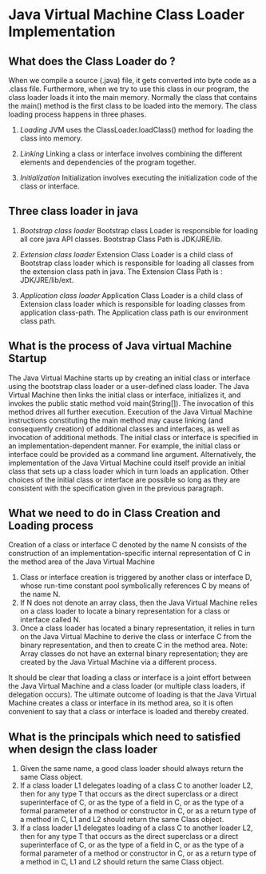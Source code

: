 # Java Virtual Machine Class Loader Implementation

## What does the Class Loader do ?

When we compile a source (.java) file, it gets converted into byte code as a .class file. Furthermore, when we try to use this class in our program, the class loader loads it into the main memory. Normally the class that contains the main() method is the first class to be loaded into the memory. The class loading process happens in three phases.

1. *Loading*
JVM uses the ClassLoader.loadClass() method for loading the class into memory.

2. *Linking*
Linking a class or interface involves combining the different elements and dependencies of the program together.

3. *Initialization*
Initialization involves executing the initialization code of the class or interface.

## Three class loader in java

1. *Bootstrap class loader*
Bootstrap class Loader is responsible for loading all core java API classes. Bootstrap Class Path is JDK/JRE/lib.

2. *Extension class loader*
Extension Class Loader is a child class of Bootstrap class loader which is  responsible for loading all classes from the extension class path in java. The Extension Class Path is : JDK/JRE/lib/ext.

3. *Application class loader*
Application Class Loader is a child class of Extension class loader which is responsible for loading classes from application class-path. The Application class path is our environment class path.

## What is the process of Java virtual Machine Startup

The Java Virtual Machine starts up by creating an initial class or interface using the bootstrap class loader or a user-defined class loader. The Java Virtual Machine then links the initial class or interface, initializes it, and invokes the public static method void main(String[]). The invocation of this method drives all further execution. Execution of the Java Virtual Machine instructions constituting the main method may cause linking (and consequently creation) of additional classes and interfaces, as well as invocation of additional methods.
The initial class or interface is specified in an implementation-dependent manner. For example, the initial class or interface could be provided as a command line argument. Alternatively, the implementation of the Java Virtual Machine could itself provide an initial class that sets up a class loader which in turn loads an application. Other choices of the initial class or interface are possible so long as they are consistent with the specification given in the previous paragraph.

## What we need to do in Class Creation and Loading process

Creation of a class or interface C denoted by the name N consists of the construction of an implementation-specific internal representation of C in the method area of the Java Virtual Machine

1. Class or interface creation is triggered by another class or interface D, whose run-time constant pool symbolically references C by means of the name N.
2. If N does not denote an array class, then the Java Virtual Machine relies on a class loader to locate a binary representation for a class or interface called N.
3. Once a class loader has located a binary representation, it relies in turn on the Java Virtual Machine to derive the class or interface C from the binary representation, and then to create C in the method area.
Note: Array classes do not have an external binary representation; they are created by the Java Virtual Machine via a different process.

It should be clear that loading a class or interface is a joint effort between the Java Virtual Machine and a class loader (or multiple class loaders, if delegation occurs). The ultimate outcome of loading is that the Java Virtual Machine creates a class or interface in its method area, so it is often convenient to say that a class or interface is loaded and thereby created.

## What is the principals which need to satisfied when design the class loader

1. Given the same name, a good class loader should always return the same Class object.
2. If a class loader L1 delegates loading of a class C to another loader L2, then for any type T that occurs as the direct superclass or a direct superinterface of C, or as the type of a field in C, or as the type of a formal parameter of a method or constructor in C, or as a return type of a method in C, L1 and L2 should return the same Class object.
3. If a class loader L1 delegates loading of a class C to another loader L2, then for any type T that occurs as the direct superclass or a direct superinterface of C, or as the type of a field in C, or as the type of a formal parameter of a method or constructor in C, or as a return type of a method in C, L1 and L2 should return the same Class object.
